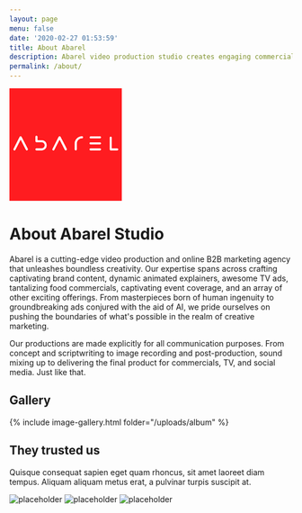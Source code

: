 ```yaml
---
layout: page
menu: false
date: '2020-02-27 01:53:59'
title: About Abarel
description: Abarel video production studio creates engaging commercials, brand content, animated explainers, food video, and TV ads, including commercials created by AI.
permalink: /about/
---
```


<img class="img-rounded" src="../assets/img/uploads/abarel_profile.png" alt="Abarel Studio Logo" width="200"> 

# About Abarel Studio

Abarel is a cutting-edge video production and online B2B marketing agency that unleashes boundless creativity. Our expertise spans across crafting captivating brand content, dynamic animated explainers, awesome TV ads, tantalizing food commercials, captivating event coverage, and an array of other exciting offerings. 
From masterpieces born of human ingenuity to groundbreaking ads conjured with the aid of AI, we pride ourselves on pushing the boundaries of what's possible in the realm of creative marketing.

Our productions are made explicitly for all communication purposes. From concept and scriptwriting to image recording and post-production, sound mixing up to delivering the final product for commercials, TV, and social media. Just like that.

## Gallery

{% include image-gallery.html folder="/uploads/album" %}


## They trusted us

Quisque consequat sapien eget quam rhoncus, sit amet laoreet diam tempus. Aliquam aliquam metus erat, a pulvinar turpis suscipit at.

![placeholder](https://placehold.it/200x200 "Small example image") 
![placeholder](https://placehold.it/200x200 "Small example image")
![placeholder](https://placehold.it/200x200 "Small example image") 

